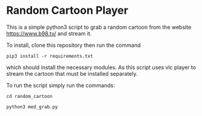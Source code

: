 Random Cartoon Player
===

This is a simple python3 script to grab a random cartoon from the website https://www.b98.tv/ and stream it.

To install, clone this repository then run the command

`pip3 install -r requirements.txt`

which should install the necessary modules. As this script uses vlc player to stream the cartoon that must be installed separately.

To run the script simply run the commands:

`cd random_cartoon`

`python3 med_grab.py`
